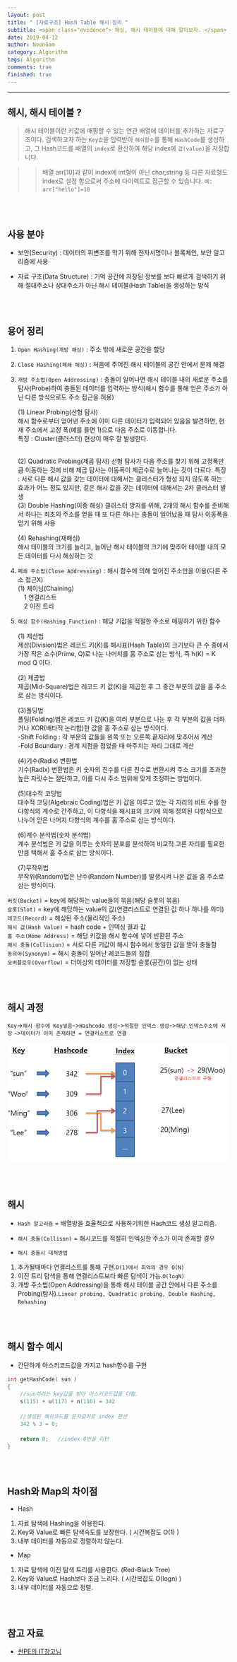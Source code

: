 ```yaml
---
layout: post
title: " [자료구조] Hash Table 해시 정리 "
subtitle: <span class="evidence"> 해싱, 해시 테이블에 대해 알아보자. </span>
date: 2019-04-12
author: NoonGam
category: Algorithm
tags: Algorithm
comments: true
finished: true
---
```


---

## 해시, 해시 테이블 ?

> 해시 테이블이란 키값에 매핑할 수 있는 연관 배열에 데이터를 추가하는 자료구조이다. 검색하고자 하는 `Key값`을 입력받아 `해쉬함수`를 통해 `HashCode`를 생성하고, 그 Hash코드를 배열의 `index`로 환산하여 해당 index에 `값(value)`을 저장합니다.

>> 배열 arr[10]과 같이 index에 int형이 아닌 char,string 등 다른 자료형도 index로 설정 함으로써 주소에 다이렉트로 접근할 수 있습니다. `예: arr["hello"]=10`

<br><br>

## 사용 분야

- 보안(Security) : 데이터의 위변조를 막기 위해 전자서명이나 블록체인, 보안 알고리즘에 사용

- 자료 구조(Data Structure) : 기억 공간에 저장된 정보를 보다 빠르게 검색하기 위해 절대주소나 상대주소가 아닌 해시 테이블(Hash Table)을 생성하는 방식

<br><br>

## 용어 정리

1. `Open Hashing(개방 해싱)` : 주소 밖에 새로운 공간을 할당

2. `Close Hashing(폐쇄 해싱)` : 처음에 주어진 해시 테이블의 공간 안에서 문제 해결

3. `개방 주소법(Open Addressing)` : 충돌이 일어나면 해시 테이블 내의 새로운 주소를 탐사(Probe)하여 충돌된 데이터를 입력하는 방식(해시 함수를 통해 얻은 주소가 아닌 다른 방식으로도 주소 접근을 허용)  

	(1) Linear Probing(선형 탐사)  
	해시 함수로부터 얻어낸 주소에 이미 다른 데이터가 입력되어 있음을 발견하면, 현재 주소에서 고정 폭(예를 들면 1)으로 다음 주소로 이동합니다.   
	특징 : Cluster(클러스터) 현상이 매우 잘 발생한다.  

	<br>
	(2) Quadratic Probing(제곱 탐사)
	선형 탐사가 다음 주소를 찾기 위해 고정폭만큼 이동하는 것에 비해 제곱 탐사는 이동폭이 제곱수로 늘어나는 것이 다르다.
	특징 : 서로 다른 해시 값을 갖는 데이터에 대해서는 클러스터가 형성 되지 않도록 하는 효과가 어느 정도 있지만, 같은 해시 값을 갖는 데이터에 대해서는 2차 클러스터 발생

	<br>
	(3) Double Hashing(이중 해싱)
	클러스터 방지를 위해, 2개의 해시 함수를 준비해서 하나는 최초의 주소를 얻을 때 또 다른 하나는 충돌이 일어났을 때 탐사 이동폭을 얻기 위해 사용

	(4) Rehashing(재해싱)  
	해시 테이블의 크기를 늘리고, 늘어난 해시 테이블의 크기에 맞추어 테이블 내의 모든 데이터를 다시 해싱하는 것  

4. `폐쇄 주소법(Close Addressing)` : 해시 함수에 의해 얻어진 주소만을 이용(다른 주소 접근X)  
	(1) 체이닝(Chaining)  
	　1 연결리스트  
	　2 이진 트리

5. `해싱 함수(Hashing Function)` : 해당 키값을 적절한 주소로 매핑하기 위한 함수

	(1) 제산법  
	제산(Division)법은 레코드 키(K)를 해시표(Hash Table)의 크기보다 큰 수 중에서 가장 작은 소수(Prime, Q)로 나눈 나머지를 홈 주소로 삼는 방식, 즉 h(K) = K mod Q 이다.

	(2) 제곱법  
	제곱(Mid-Square)법은 레코드 키 값(K)을 제곱한 후 그 중간 부분의 값을 홈 주소로 삼는 방식이다.

	(3)폴딩법  
	폴딩(Folding)법은 레코드 키 값(K)을 여러 부분으로 나눈 후 각 부분의 값을 더하거나 XOR(배타적 논리합)한 값을 홈 주소로 삼는 방식이다.  
	-Shift Folding : 각 부분의 값들을 왼쪽 또는 오른쪽 끝자리에 맞추어서 계산  
	-Fold Boundary : 경계 지점을 접었을 때 마주치는 자리 그대로 계산  

	(4)기수(Radix) 변환법    
	기수(Radix) 변환법은 키 숫자의 진수를 다른 진수로 변환시켜 주소 크기를 초과한 높은 자릿수는 절단하고, 이를 다시 주소 범위에 맞게 조정하는 방법이다.

	(5)대수적 코딩법  
	대수적 코딩(Algebraic Coding)법은 키 값을 이루고 있는 각 자리의 비트 수를 한 다항식의 계수로 간주하고, 이 다항식을 해시표의 크기에 의해 정의된 다항식으로 나누어 얻은 나머지 다항식의 계수를 홈 주소로 삼는 방식이다.

	(6)계수 분석법(숫자 분석법)  
	계수 분석법은 키 값을 이루는 숫자의 분포를 분석하여 비교적 고른 자리를 필요한 만큼 택해서 홈 주소로 삼는 방식이다.

	(7)무작위법  
	무작위(Random)법은 난수(Random Number)를 발생시켜 나온 값을 홈 주소로 삼는 방식이다.


`버킷(Bucket)` = key에 해당하는 value들의 묶음(해당 슬롯의 묶음)  
`슬롯(Slot)` = key에 해당하는 value의 값(연결리스트로 연결된 값 하나 하나를 의미)  
`레코드(Record)` = 해싱된 주소(물리적인 주소)  
`해시 값(Hash Value)` = hash code + 인덱싱 결과 값  
`홈 주소(Home Address)` = 해당 키값을 해시 함수에 넣어 반환된 주소  
`해시 충돌(Collision)` = 서로 다른 키값이 해시 함수에서 동일한 값을 받아 충돌함  
`동의어(Synonym)` = 해시 충돌이 일어난 레코드들의 집합  
`오버플로우(Overflow)` = 더이상의 데이터를 저장할 슬롯(공간)이 없는 상태  

<br><br>


## 해시 과정

`Key`->`해시 함수에 Key넣음`->`Hashcode 생성`->`적절한 인덱스 생성`->`해당 인덱스주소에 저장`
->`데이터가 이미 존재하면 = 연결리스트로 연결`  



![img](/img/1-Everything/hash.PNG)


<br><br>




## 해시

- `Hash 알고리즘` = 배열방을 효율적으로 사용하기위한 Hash코드 생성 알고리즘.

- `해시 충돌(Collison)` = 해시코드를 적절히 인덱싱한 주소가 이미 존재할 경우

- `해시 충돌시 대처방법`  
1. 추가될때마다 연결리스트를 통해 구현.`O(1)에서 최악의 경우 O(N)`
2. 이진 트리 탐색을 통해 연결리스트보다 빠른 탐색이 가능.`O(logN)`
3. 개방 주소법(Open Addressing)을 통해 해시 테이블 공간 안에서 다른 주소를 Probing(탐사).`Linear probing, Quadratic probing, Double Hashing, Rehashing`

<br><br>

## 해시 함수 예시

- 간단하게 아스키코드값을 가지고 hash함수를 구현  

```c++
int getHashCode( sun )
{
	//sun이라는 key값을 받아 아스키코드값을 더함.
	s(115) + u(117) + n(110) = 342

	//생성된 해쉬코드를 문자길이로 index 환산
	342 % 3 = 0;

	return 0;	//index 0번을 리턴
}

```

<br><br>

## Hash와 Map의 차이점

- Hash
1. 자료 탐색에 Hashing을 이용한다.
2. Key와 Value로 빠른 탐색속도를 보장한다. ( 시간복잡도 O(1) )
3. 내부 데이터를 자동으로 정렬하지 않는다.

- Map
1. 자료 탐색에 이진 탐색 트리를 사용한다. (Red-Black Tree)
2. Key와 Value로 Hash보다 조금 느리다. ( 시간복잡도 O(logn) )
3. 내부 데이터를 자동으로 정렬.

<br><br>

## 참고 자료
* [썬PE의 IT창고님](http://blog.naver.com/PostView.nhn?blogId=deepb1ue&logNo=221218479008&proxyReferer=https%3A%2F%2Fwww.google.com%2F)
